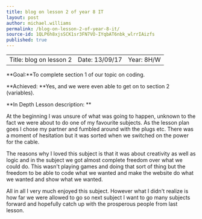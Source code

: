 ```yaml
---
title: blog on lesson 2 of year 8 IT
layout: post
author: michael.williams
permalink: /blog-on-lesson-2-of-year-8-it/
source-id: 1QLP6h8xjsSCK1sr3FN7VO-IYqbAT6nbk_wlrrIAizfs
published: true
---
```

<table>
  <tr>
    <td>Title: blog on lesson 2</td>
    <td>Date: 13/09/17</td>
    <td>Year: 8H/W</td>
  </tr>
</table>


**Goal:**To complete section 1 of our topic on coding.

**Achieved: **Yes, and we were even able to get on to section 2 (variables).

**In Depth Lesson description: **

At the beginning I was unsure of what was going to happen, unknown to the fact we were about to do one of my favourite subjects. As the lesson plan goes I chose my partner and fumbled around with the plugs etc. There was a moment of hesitation but it was sorted when we switched on the power for the cable.

The reasons why I loved this subject is that it was about creativity as well as logic and in the subject we got almost complete freedom over what we could do. This wasn't playing games and doing that sort of thing but the freedom to be able to code what we wanted and make the website  do what we wanted and show what we wanted. 

All in all I very much enjoyed this subject. However what I didn't realize is how far we were allowed to go so next subject I want to go many subjects forward and hopefully catch up with the prosperous people from last lesson.

